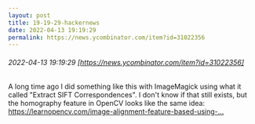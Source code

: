 ```yaml
---
layout: post
title: 19-19-29-hackernews
date: 2022-04-13 19:19:29
permalink: https://news.ycombinator.com/item?id=31022356
---
```


###### 2022-04-13 19:19:29 [https://news.ycombinator.com/item?id=31022356]
A long time ago I did something like this with ImageMagick using what it called &quot;Extract SIFT Correspondences&quot;. I don&#x27;t know if that still exists, but the homography feature in OpenCV looks like the same idea: <a href="https:&#x2F;&#x2F;learnopencv.com&#x2F;image-alignment-feature-based-using-opencv-c-python&#x2F;" rel="nofollow">https:&#x2F;&#x2F;learnopencv.com&#x2F;image-alignment-feature-based-using-...</a>
